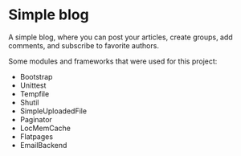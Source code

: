# Simple blog
A simple blog, where you can post your articles, create groups, add comments, and subscribe to favorite authors.

Some modules and frameworks that were used for this project:<br>
<ul>
  <li>Bootstrap</li>
  <li>Unittest</li>
  <li>Tempfile</li>
  <li>Shutil</li>
  <li>SimpleUploadedFile</li>
  <li>Paginator</li>
  <li>LocMemCache</li>
  <li>Flatpages</li>
  <li>EmailBackend</li>
</ul>
